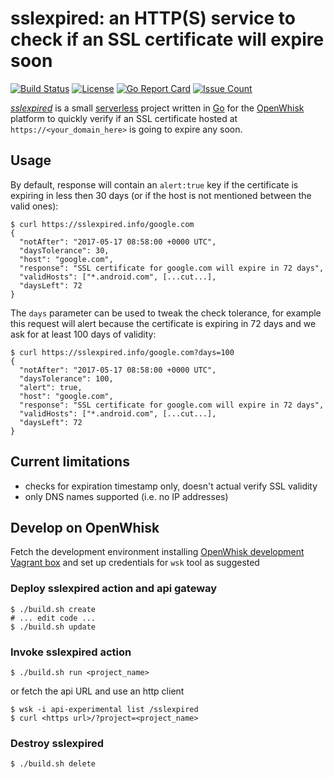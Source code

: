 # sslexpired: an HTTP(S) service to check if an SSL certificate will expire soon
[![Build Status](https://travis-ci.org/shaftoe/sslexpired.svg?branch=master)](https://travis-ci.org/shaftoe/sslexpired)
[![License](https://img.shields.io/badge/license-Apache--2.0-blue.svg)](http://www.apache.org/licenses/LICENSE-2.0)
[![Go Report Card](https://goreportcard.com/badge/github.com/shaftoe/sslexpired)](https://goreportcard.com/report/github.com/shaftoe/sslexpired)
[![Issue Count](https://codeclimate.com/github/shaftoe/sslexpired/badges/issue_count.svg)](https://codeclimate.com/github/shaftoe/sslexpired)

[_sslexpired_][5] is a small [serverless][4] project written in [Go][1] for the [OpenWhisk][2] platform to quickly verify if an SSL certificate hosted at `https://<your_domain_here>` is going to expire any soon.

## Usage

By default, response will contain an `alert:true` key if the certificate is expiring in less then 30 days (or if the host is not mentioned between the valid ones):

    $ curl https://sslexpired.info/google.com
    {
      "notAfter": "2017-05-17 08:58:00 +0000 UTC",
      "daysTolerance": 30,
      "host": "google.com",
      "response": "SSL certificate for google.com will expire in 72 days",
      "validHosts": ["*.android.com", [...cut...],
      "daysLeft": 72
    }

The `days` parameter can be used to tweak the check tolerance, for example this request will alert because the certificate is expiring in 72 days and we ask for at least 100 days of validity:

    $ curl https://sslexpired.info/google.com?days=100
    {
      "notAfter": "2017-05-17 08:58:00 +0000 UTC",
      "daysTolerance": 100,
      "alert": true,
      "host": "google.com",
      "response": "SSL certificate for google.com will expire in 72 days",
      "validHosts": ["*.android.com", [...cut...],
      "daysLeft": 72
    }

## Current limitations

- checks for expiration timestamp only, doesn't actual verify SSL validity
- only DNS names supported (i.e. no IP addresses)

## Develop on OpenWhisk

Fetch the development environment installing [OpenWhisk development Vagrant box][3] and set up credentials for `wsk` tool as suggested

### Deploy sslexpired action and api gateway

    $ ./build.sh create
    # ... edit code ...
    $ ./build.sh update

### Invoke sslexpired action

    $ ./build.sh run <project_name>

or fetch the api URL and use an http client

    $ wsk -i api-experimental list /sslexpired
    $ curl <https url>/?project=<project_name>

### Destroy sslexpired

    $ ./build.sh delete

[1]: https://golang.org/ "Go"
[2]: http://openwhisk.org/ "OpenWhisk"
[3]: https://github.com/openwhisk/openwhisk#quick-start "OpenWhisk devel quick start"
[4]: https://en.wikipedia.org/wiki/Serverless_computing
[5]: https://sslexpired.info/

